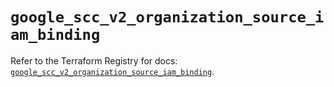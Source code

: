 # `google_scc_v2_organization_source_iam_binding`

Refer to the Terraform Registry for docs: [`google_scc_v2_organization_source_iam_binding`](https://registry.terraform.io/providers/hashicorp/google-beta/6.1.0/docs/resources/google_scc_v2_organization_source_iam_binding).
